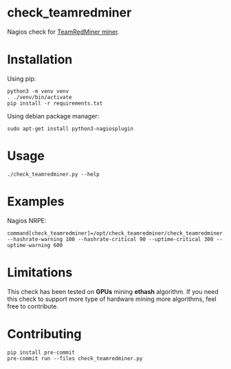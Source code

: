 # check_teamredminer

Nagios check for [TeamRedMiner miner](https://github.com/todxx/teamredminer).

# Installation

Using pip:

```
python3 -m venv venv
. ./venv/bin/activate
pip install -r requirements.txt
```

Using debian package manager:

```
sudo apt-get install python3-nagiosplugin
```

# Usage

```
./check_teamredminer.py --help
```

# Examples

Nagios NRPE:

```
command[check_teamredminer]=/opt/check_teamredminer/check_teamredminer.py --hashrate-warning 100 --hashrate-critical 90 --uptime-critical 300 --uptime-warning 600
```

# Limitations

This check has been tested on **GPUs** mining **ethash** algorithm.
If you need this check to support more type of hardware mining more algorithms, feel free to contribute.

# Contributing

```
pip install pre-commit
pre-commit run --files check_teamredminer.py
```

